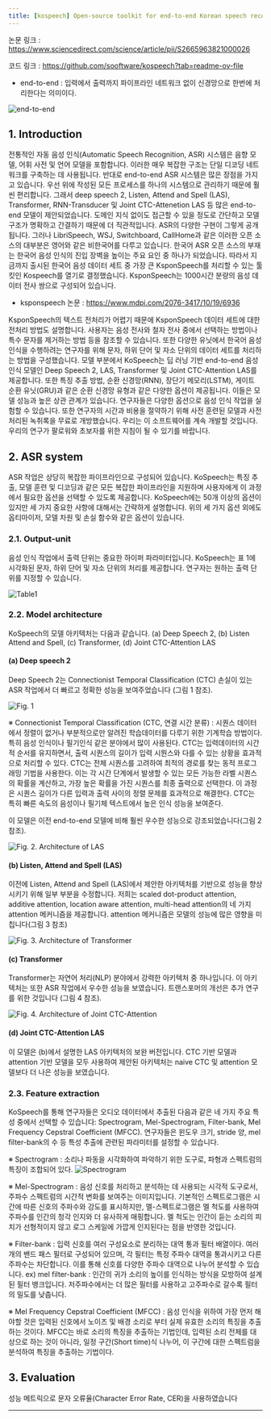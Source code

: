 ```yaml
---
title: [kospeech] Open-source toolkit for end-to-end Korean speech recognition 논문 리뷰
---
```


논문 링크 : https://www.sciencedirect.com/science/article/pii/S2665963821000026

코드 링크 : https://github.com/sooftware/kospeech?tab=readme-ov-file

* end-to-end 
: 입력에서 출력까지 파이프라인 네트워크 없이 신경망으로 한번에 처리한다는 의미이다. 

![end-to-end](https://images.velog.io/images/jeewoo1025/post/c07c47d5-fc1b-4212-9a08-193646604898/image.png)


## 1. Introduction
 전통적인 자동 음성 인식(Automatic Speech Recognition, ASR) 시스템은 음향 모델, 어휘 사전 및 언어 모델을 포함합니다. 이러한 매우 복잡한 구조는 단일 디코딩 네트워크를 구축하는 데 사용됩니다.
 반대로 end-to-end ASR 시스템은 많은 장점을 가지고 있습니다. 우선 위에 작성된 모든 프로세스를 하나의 시스템으로 관리하기 때문에 훨씬 편리합니다. 그래서 deep speech 2, Listen, Attend and Spell (LAS), Transformer, RNN-Transducer 및 Joint CTC-Attenetion LAS 등 많은 end-to-end 모델이 제안되었습니다.
 도메인 지식 없이도 접근할 수 있을 정도로 간단하고 모델 구조가 명확하고 간결하기 때문에 더 직관적입니다. ASR의 다양한 구현이 그렇게 공개됩니다. 그러나 LibriSpeech, WSJ, Switchboard, CallHome과 같은 이러한 오픈 소스의 대부분은 영어와 같은 비한국어를 다루고 있습니다. 한국어 ASR 오픈 소스의 부재는 한국어 음성 인식의 진입 장벽을 높이는 주요 요인 중 하나가 되었습니다.
 따라서 지금까지 출시된 한국어 음성 데이터 세트 중 가장 큰 KsponSpeech를 처리할 수 있는 툴킷인 Kospeech를 열기로 결정했습니다. KsponSpeech는 1000시간 분량의 음성 데이터 전사 쌍으로 구성되어 있습니다. 

* ksponspeech 논문 : https://www.mdpi.com/2076-3417/10/19/6936

KsponSpeech의 텍스트 전처리가 어렵기 때문에 KsponSpeech 데이터 세트에 대한 전처리 방법도 설명합니다. 사용자는 음성 전사와 철자 전사 중에서 선택하는 방법이나 특수 문자를 제거하는 방법 등을 참조할 수 있습니다.
 또한 다양한 유닛에서 한국어 음성 인식을 수행하려는 연구자를 위해 문자, 하위 단어 및 자소 단위의 데이터 세트를 처리하는 방법을 구성했습니다. 모델 부분에서 KoSpeech는 딥 러닝 기반 end-to-end 음성 인식 모델인 Deep Speech 2, LAS, Transformer 및 Joint CTC-Attention LAS를 제공합니다.
 또한 특징 추출 방법, 순환 신경망(RNN), 장단기 메모리(LSTM), 게이트 순환 유닛(GRU)과 같은 순환 신경망 유형과 같은 다양한 옵션이 제공됩니다. 이들은 모델 성능과 높은 상관 관계가 있습니다.
연구자들은 다양한 옵션으로 음성 인식 작업을 실험할 수 있습니다. 또한 연구자의 시간과 비용을 절약하기 위해 사전 훈련된 모델과 사전 처리된 녹취록을 무료로 개방했습니다. 우리는 이 소프트웨어를 계속 개발할 것입니다. 우리의 연구가 팔로워와 초보자를 위한 지침이 될 수 있기를 바랍니다.


## 2. ASR system
 ASR 작업은 상당히 복잡한 파이프라인으로 구성되어 있습니다. KoSpeech는 특징 추출, 모델 훈련 및 디코딩과 같은 모든 복잡한 파이프라인을 지원하며 사용자에게 이 과정에서 필요한 옵션을 선택할 수 있도록 제공합니다. KoSpeech에는 50개 이상의 옵션이 있지만 세 가지 중요한 사항에 대해서는 간략하게 설명합니다. 위의 세 가지 옵션 외에도 옵티마이저, 모델 차원 및 손실 함수와 같은 옵션이 있습니다.

### 2.1. Output-unit
 음성 인식 작업에서 출력 단위는 중요한 하이퍼 파라미터입니다. KoSpeech는 표 1에 시각화된 문자, 하위 단어 및 자소 단위의 처리를 제공합니다. 연구자는 원하는 출력 단위를 지정할 수 있습니다.

![Table1](https://github.com/yyeongha/yyeongha.github.io/blob/main/assets/img/favicons/2024-04-30-kospeech/Table1.png?raw=true)

### 2.2. Model architecture
 KoSpeech의 모델 아키텍처는 다음과 같습니다. (a) Deep Speech 2, (b) Listen Attend and Spell, (c) Transformer, (d) Joint CTC-Attention LAS 

#### (a) Deep speech 2
 Deep Speech 2는  Connectionist Temporal Classification (CTC) 손실이 있는 ASR 작업에서 더 빠르고 정확한 성능을 보여주었습니다
(그림 1 참조).

![Fig. 1](https://github.com/yyeongha/yyeongha.github.io/blob/main/assets/img/favicons/2024-04-30-kospeech/Fig.%201.png?raw=true)

※ Connectionist Temporal Classification (CTC, 연결 시간 분류)
: 시퀀스 데이터에서 정렬이 없거나 부분적으로만 알려진 학습데이터를 다루기 위한 기계학습 방법이다. 특히 음성 인식이나 필기인식 같은 분야에서 많이 사용된다. CTC는 입력데이터의 시간적 순서를 유지하면서, 출력 시퀀스의 길이가 입력 시뭔스와 다를 수 있는 상황을 효과적으로 처리할 수 있다.
 CTC는 전체 시퀀스를 고려하여 최적의 경로를 찾는 동적 프로그래밍 기법을 사용한다. 이는 각 시간 단계에서 발생할 수 있는 모든 가능한 라벨 시퀀스의 확률을 계산하고, 가장 높은 확률을 가진 시퀀스를 최종 츌력으로 선택한다. 이 과정은 시퀀스 길이가 다른 입력과 출력 사이의 정렬 문제를 효과적으로 해결한다. CTC는 특히 빠른 속도의 음성이나 필기체 텍스트에서 높은 인식 성능을 보여준다.


 이 모델은 이전 end-to-end 모델에 비해 훨씬 우수한 성능으로 강조되었습니다(그림 2 참조).

![Fig. 2. Architecture of LAS](https://github.com/yyeongha/yyeongha.github.io/blob/main/assets/img/favicons/2024-04-30-kospeech/Fig.%202.%20Architecture%20of%20LAS.png?raw=true)


#### (b) Listen, Attend and Spell (LAS)
 이전에 Listen, Attend and Spell (LAS)에서 제안한 아키텍처를 기반으로 성능을 향상시키기 위해 일부 부분을 수정합니다. 저희는 scaled dot-product attention, additive attention, location aware attention, multi-head attention의 네 가지 attention 메커니즘을 제공합니다. attention 메커니즘은 모델의 성능에 많은 영향을 미칩니다(그림 3 참조)

![Fig. 3. Architecture of Transformer](https://github.com/yyeongha/yyeongha.github.io/blob/main/assets/img/favicons/2024-04-30-kospeech/Fig.%203.%20Architecture%20of%20Transformer.png?raw=true)


#### (c) Transformer
 Transformer는 자연어 처리(NLP) 분야에서 강력한 아키텍처 중 하나입니다. 이 아키텍처는 또한 ASR 작업에서 우수한 성능을 보였습니다. 트랜스포머의 개선은 추가 연구를 위한 것입니다 (그림 4 참조).

![Fig. 4. Architecture of Joint CTC-Attention](https://github.com/yyeongha/yyeongha.github.io/blob/main/assets/img/favicons/2024-04-30-kospeech/Fig.%204.%20Architecture%20of%20Joint%20CTC-Attention.png?raw=true)


#### (d) Joint CTC-Attention LAS
 이 모델은 (b)에서 설명한 LAS 아키텍처의 보완 버전입니다. CTC 기반 모델과 attention 기반 모델을 모두 사용하여 제안된 아키텍처는 naive CTC 및 attention 모델보다 더 나은 성능을 보였습니다.


### 2.3. Feature extraction
 KoSpeech를 통해 연구자들은 오디오 데이터에서 추출된 다음과 같은 네 가지 주요 특성 중에서 선택할 수 있습니다: Spectrogram, Mel-Spectrogram, Filter-bank, Mel Frequency Cepstral Coefficient (MFCC).
 연구자들은 윈도우 크기, stride 양, mel filter-bank의 수 등 특성 추출에 관련된 파라미터를 설정할 수 있습니다.

※ Spectrogram
: 소리나 파동을 시각화하여 파악하기 위한 도구로, 파형과 스펙트럼의 특징이 조합되어 있다.
![Spectrogram](https://sethares.engr.wisc.edu/banuelos/spectrogram.jpg)

※ Mel-Spectrogram
: 음성 신호를 처리하고 분석하는 데 사용되는 시각적 도구로서, 주파수 스펙트럼의 시간적 변화를 보여주는 이미지입니다. 기본적인 스펙트로그램은 시간에 따른 신호의 주파수와 강도를 표시하지만, 멜-스펙트로그램은 멜 척도를 사용하여 주파수를 인간의 청각 인지와 더 유사하게 매핑합니다. 멜 척도는 인간이 듣는 소리의 피치가 선형적이지 않고 로그 스케일에 가깝게 인지된다는 점을 반영한 것입니다.

※ Filter-bank
: 입력 신호를 여러 구성요소로 분리하는 대역 통과 필터 배열이다. 여러 개의 밴드 패스 필터로 구성되어 있으며, 각 필터는 특정 주파수 대역을 통과시키고 다른 주파수는 차단합니다. 이를 통해 신호를 다양한 주파수 대역으로 나누어 분석할 수 있습니다.
ex) mel filter-bank
: 인간의 귀가 소리의 높이를 인식하는 방식을 모방하여 설계된 필터 뱅크입니다. 저주파수에서는 더 많은 필터를 사용하고 고주파수로 갈수록 필터의 밀도를 낮춥니다.

※ Mel Frequency Cepstral Coefficient (MFCC)
: 음성 인식을 위하여 가장 먼저 해야할 것은 입력된 신호에서 노이즈 및 배경 소리로 부터 실제 유효한 소리의 특징을 추출하는 것이다. MFCC는 바로 소리의 특징을 추출하는 기법인데, 입력된 소리 전체를 대상으로 하는 것이 아니라, 일정 구간(Short time)식 나누어, 이 구간에 대한 스펙트럼을 분석하여 특징을 추출하는 기법이다.



## 3. Evaluation
성능 메트릭으로 문자 오류율(Character Error Rate, CER)을 사용하였습니다



---